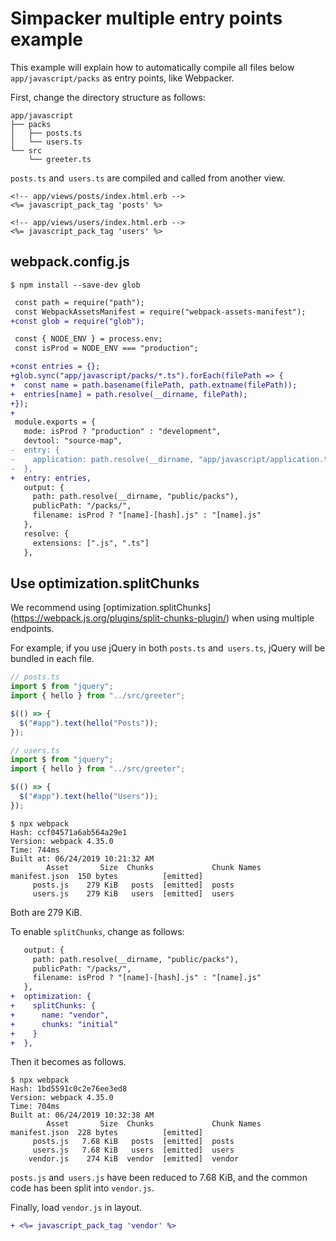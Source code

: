 # Simpacker multiple entry points example

This example will explain how to automatically compile all files below `app/javascript/packs` as entry points, like Webpacker.

First, change the directory structure as follows:

```
app/javascript
├── packs
│   ├── posts.ts
│   └── users.ts
└── src
    └── greeter.ts
```

`posts.ts` and` users.ts` are compiled and called from another view.

```erb
<!-- app/views/posts/index.html.erb -->
<%= javascript_pack_tag 'posts' %>
```

```erb
<!-- app/views/users/index.html.erb -->
<%= javascript_pack_tag 'users' %>
```

## webpack.config.js

```
$ npm install --save-dev glob
```

```diff
 const path = require("path");
 const WebpackAssetsManifest = require("webpack-assets-manifest");
+const glob = require("glob");

 const { NODE_ENV } = process.env;
 const isProd = NODE_ENV === "production";

+const entries = {};
+glob.sync("app/javascript/packs/*.ts").forEach(filePath => {
+  const name = path.basename(filePath, path.extname(filePath));
+  entries[name] = path.resolve(__dirname, filePath);
+});
+
 module.exports = {
   mode: isProd ? "production" : "development",
   devtool: "source-map",
-  entry: {
-    application: path.resolve(__dirname, "app/javascript/application.ts")
-  },
+  entry: entries,
   output: {
     path: path.resolve(__dirname, "public/packs"),
     publicPath: "/packs/",
     filename: isProd ? "[name]-[hash].js" : "[name].js"
   },
   resolve: {
     extensions: [".js", ".ts"]
   },
```

## Use optimization.splitChunks

We recommend using [optimization.splitChunks] (https://webpack.js.org/plugins/split-chunks-plugin/) when using multiple endpoints.

For example, if you use jQuery in both `posts.ts` and` users.ts`, jQuery will be bundled in each file.

```typescript
// posts.ts
import $ from "jquery";
import { hello } from "../src/greeter";

$(() => {
  $("#app").text(hello("Posts"));
});
```

```typescript
// users.ts
import $ from "jquery";
import { hello } from "../src/greeter";

$(() => {
  $("#app").text(hello("Users"));
});
```

```
$ npx webpack
Hash: ccf04571a6ab564a29e1
Version: webpack 4.35.0
Time: 744ms
Built at: 06/24/2019 10:21:32 AM
        Asset       Size  Chunks             Chunk Names
manifest.json  150 bytes          [emitted]
     posts.js    279 KiB   posts  [emitted]  posts
     users.js    279 KiB   users  [emitted]  users
```

Both are 279 KiB.

To enable `splitChunks`, change as follows:

```diff
   output: {
     path: path.resolve(__dirname, "public/packs"),
     publicPath: "/packs/",
     filename: isProd ? "[name]-[hash].js" : "[name].js"
   },
+  optimization: {
+    splitChunks: {
+      name: "vendor",
+      chunks: "initial"
+    }
+  },
```

Then it becomes as follows.

```
$ npx webpack
Hash: 1bd5591c0c2e76ee3ed8
Version: webpack 4.35.0
Time: 704ms
Built at: 06/24/2019 10:32:38 AM
        Asset       Size  Chunks             Chunk Names
manifest.json  228 bytes          [emitted]
     posts.js   7.68 KiB   posts  [emitted]  posts
     users.js   7.68 KiB   users  [emitted]  users
    vendor.js    274 KiB  vendor  [emitted]  vendor
```

`posts.js` and` users.js` have been reduced to 7.68 KiB, and the common code has been split into `vendor.js`.

Finally, load `vendor.js` in layout.

```diff
+ <%= javascript_pack_tag 'vendor' %>
```
